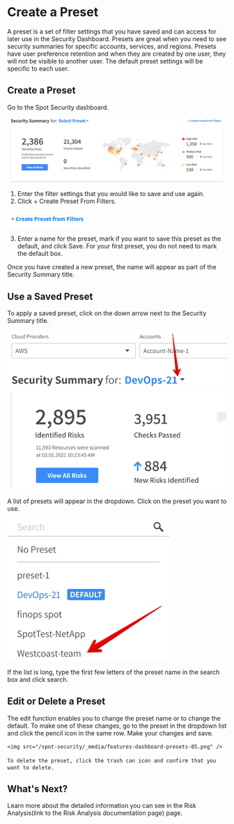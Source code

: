 # Create a Preset

A preset is a set of filter settings that you have saved and can access for later use in the Security Dashboard. Presets are great when you need to see security summaries for specific accounts, services, and regions.
Presets have user preference retention and when they are created by one user, they will not be visible to another user. The default preset settings will be specific to each user.

## Create a Preset

Go to the Spot Security dashboard.

 <img src="/spot-security/_media/spot-security-dashboard-b.png" />

1. Enter the filter settings that you would like to save and use again.
2. Click + Create Preset From Filters.

 <img src="/spot-security/_media/create-presets.png" />

 3. Enter a name for the preset, mark if you want to save this preset as the default, and click Save. For your first preset, you do not need to mark the default box.

Once you have created a new preset, the name will appear as part of the Security Summary title.

## Use a Saved Preset

To apply a saved preset, click on the down arrow next to the Security Summary title.

 <img src="/spot-security/_media/features-dashboard-presets-03.png" />

 A list of presets will appear in the dropdown. Click on the preset you want to use.

  <img src="/spot-security/_media/features-dashboard-presets-04.png" />

  If the list is long, type the first few letters of the preset name in the search box and click search.

## Edit or Delete a Preset

  The edit function enables you to change the preset name or to change the default. To make one of these changes, go to the preset in the dropdown list and click the pencil icon in the same row. Make your changes and save.

    <img src="/spot-security/_media/features-dashboard-presets-05.png" />

    To delete the preset, click the trash can icon and confirm that you want to delete.

## What's Next?

Learn more about the detailed information you can see in the Risk Analysis(link to the Risk Analysis documentation page) page.

